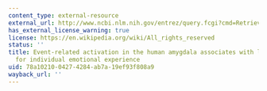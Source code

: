 ```yaml
---
content_type: external-resource
external_url: http://www.ncbi.nlm.nih.gov/entrez/query.fcgi?cmd=Retrieve&db=PubMed&dopt=Citation&list_uids=11000199
has_external_license_warning: true
license: https://en.wikipedia.org/wiki/All_rights_reserved
status: ''
title: Event-related activation in the human amygdala associates with later memory
  for individual emotional experience
uid: 78a10210-0427-4284-ab7a-19ef93f808a9
wayback_url: ''
---
```

